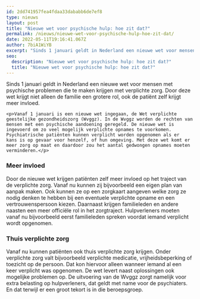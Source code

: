```yaml
---
id: 2dd741957fea4fdaa33dababb6de7ef8
type: nieuws
layout: post
title: "Nieuwe wet voor psychische hulp: hoe zit dat?"
permalink: /nieuws/nieuwe-wet-voor-psychische-hulp-hoe-zit-dat/
date: 2022-05-11T19:16:41.067Z
author: 7biA1WiYB
excerpt: "Sinds 1 januari geldt in Nederland een nieuwe wet voor mensen met psychische problemen die te maken krijgen met verplichte zorg. Door deze wet krijgt niet alleen de familie een grotere rol, ook de patiënt zelf krijgt meer invloed.  "
seo:
  description: "Nieuwe wet voor psychische hulp: hoe zit dat?"
  title: "Nieuwe wet voor psychische hulp: hoe zit dat?"
---
```

Sinds 1 januari geldt in Nederland een nieuwe wet voor mensen met psychische problemen die te maken krijgen met verplichte zorg. Door deze wet krijgt niet alleen de familie een grotere rol, ook de patiënt zelf krijgt meer invloed.  

    <p>Vanaf 1 januari is een nieuwe wet ingegaan, de Wet verplichte geestelijke gezondheidszorg (Wvggz). In de Wvggz worden de rechten van mensen met een psychische aandoening geregeld. De nieuwe wet is ingevoerd om zo veel mogelijk verplichte opnames te voorkomen. Psychiatrische patiënten kunnen verplicht worden opgenomen als er kans is op gevaar voor henzelf, of hun omgeving. Met deze wet komt er meer zorg op maat en daardoor zou het aantal gedwongen opnames moeten verminderen.</p>
<h3>Meer invloed</h3>
<p>Door de nieuwe wet krijgen patiënten zelf meer invloed op het traject van de verplichte zorg. Vanaf nu kunnen zij bijvoorbeeld een eigen plan van aanpak maken. Ook kunnen ze op een zorgkaart aangeven welke zorg ze nodig denken te hebben bij een eventuele verplichte opname en een vertrouwenspersoon kiezen. Daarnaast krijgen familieleden en andere naasten een meer officiële rol in het zorgtraject. Hulpverleners moeten vanaf nu bijvoorbeeld eerst familieleden spreken voordat iemand verplicht wordt opgenomen.</p>
<h3>Thuis verplichte zorg</h3>
<p>Vanaf nu kunnen patiënten ook thuis verplichte zorg krijgen. Onder verplichte zorg valt bijvoorbeeld verplichte medicatie, vrijheidsbeperking of toezicht op de persoon. Dat kon hiervoor alleen wanneer iemand al een keer verplicht was opgenomen. De wet levert naast oplossingen ook mogelijke problemen op. De uitvoering van de Wvggz zorgt namelijk voor extra belasting op hulpverleners, dat geldt met name voor de psychiaters. En dat terwijl er een groot tekort is in die beroepsgroep.</p>  
